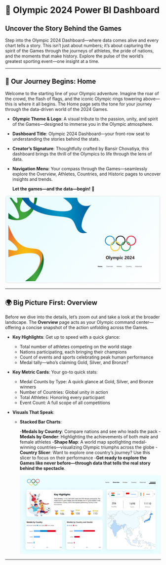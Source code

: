 # 🏅 Olympic 2024 Power BI Dashboard

## Uncover the Story Behind the Games

Step into the Olympic 2024 Dashboard—where data comes alive and every chart tells a story. This isn’t just about numbers; it’s about capturing the spirit of the Games through the journeys of athletes, the pride of nations, and the moments that make history. Explore the pulse of the world’s greatest sporting event—one insight at a time.

---

## 📜 Our Journey Begins: Home

Welcome to the starting line of your Olympic adventure. Imagine the roar of the crowd, the flash of flags, and the iconic Olympic rings towering above—this is where it all begins. The Home page sets the tone for your journey through the data-driven world of the 2024 Games.

- **Olympic Theme & Logo**: A visual tribute to the passion, unity, and spirit of the Games—designed to immerse you in the Olympic atmosphere.

- **Dashboard Title**: Olympic 2024 Dashboard—your front-row seat to understanding the stories behind the stats.

- **Creator’s Signature**: Thoughtfully crafted by Bansir Chovatiya, this dashboard brings the thrill of the Olympics to life through the lens of data.

- **Navigation Menu**: Your compass through the Games—seamlessly explore the Overview, Athletes, Countries, and Historic pages to uncover insights and trends.

  **Let the games—and the data—begin!** 🏅
  
![Home Page](Screenshots/Homepage.png)

---

## 🌍 Big Picture First: Overview

Before we dive into the details, let’s zoom out and take a look at the broader landscape. The **Overview** page acts as your Olympic command center—offering a concise snapshot of the action unfolding across the Games.

- **Key Highlights**: Get up to speed with a quick glance:
  - Total number of athletes competing on the world stage
  - Nations participating, each bringing their champions
  - Count of events and sports celebrating peak human performance
  - Medal tally—who’s claiming Gold, Silver, and Bronze?

- **Key Metric Cards**: Your go-to quick stats:

  - Medal Counts by Type: A quick glance at Gold, Silver, and Bronze winners
  - Number of Countries: Global unity in action
  - Total Athletes: Honoring every participant
  - Event Count: A full scope of all competitions

- **Visuals That Speak**:
  - **Stacked Bar Charts**:

    -**Medals by Country**: Compare nations and see who leads the pack
    -**Medals by Gender**: Highlighting the achievements of both male and female athletes
    -**Shape Map**: A world map spotlighting medal-winning countries—visualizing Olympic triumphs across the globe
    -**Country Slicer**: Want to explore one country’s journey? Use this slicer to focus on their performance
 -**Get ready to explore the Games like never before—through data that tells the real story behind the spectacle**.

    ![Overview Page](Screenshots/keyHighlight.png)

 ---
